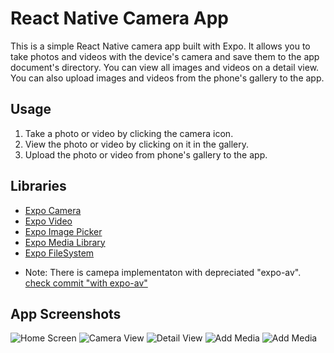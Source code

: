 # React Native Camera App

This is a simple React Native camera app built with Expo. It allows you to take photos and videos with the device's camera and save them to the app document's directory. You can view all images and videos on a detail view. You can also upload images and videos from the phone's gallery to the app.

## Usage

1. Take a photo or video by clicking the camera icon.
2. View the photo or video by clicking on it in the gallery.
3. Upload the photo or video from phone's gallery to the app.

## Libraries

- [Expo Camera](https://docs.expo.dev/versions/latest/sdk/camera/)
- [Expo Video](https://docs.expo.dev/versions/latest/sdk/video/)
- [Expo Image Picker](https://docs.expo.dev/versions/latest/sdk/imagepicker/)
- [Expo Media Library](https://docs.expo.dev/versions/latest/sdk/media-library/)
- [Expo FileSystem](https://docs.expo.dev/versions/latest/sdk/filesystem/)

* Note:
  There is camepa implementaton with depreciated "expo-av". [check commit "with expo-av"](https://github.com/dariykutelov/react-native-camera-app/tree/5ecd9184b58f0cade83bfe8b5610cac4e5f519ca)

## App Screenshots

![Home Screen](./assets/screenshots/home.png)
![Camera View](./assets/screenshots/camera.png)
![Detail View](./assets/screenshots/detail.png)
![Add Media](./assets/screenshots/add-media-1.png)
![Add Media](./assets/screenshots/add-media-2.png)
